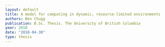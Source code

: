 ```yaml
---
layout: default
title: A model for computing in dynamic, resource-limited environments
authors: Ben Chugg
publication: B.Sc. Thesis. The University of British Columbia 
year: 2018 
date: "2018-04-30"
type: thesis
---
```


